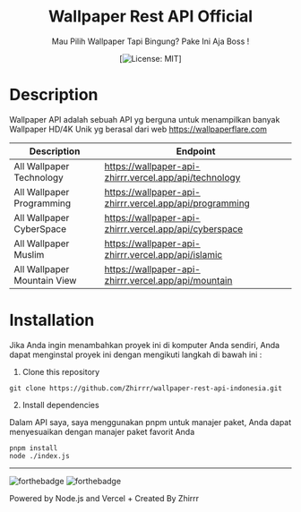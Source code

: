 <div align="center">
<h1>Wallpaper Rest API Official</h1>

<p>Mau Pilih Wallpaper Tapi Bingung? Pake Ini Aja Boss !</p>

[![License: MIT](https://img.shields.io/badge/License-MIT-yellow.svg)]
</div>

# Description
Wallpaper API adalah sebuah API yg berguna untuk menampilkan banyak Wallpaper HD/4K Unik yg berasal dari web https://wallpaperflare.com


| Description | Endpoint | 
|------------ | ---------|
| All Wallpaper Technology | https://wallpaper-api-zhirrr.vercel.app/api/technology |
| All Wallpaper Programming | https://wallpaper-api-zhirrr.vercel.app/api/programming |
| All Wallpaper CyberSpace | https://wallpaper-api-zhirrr.vercel.app/api/cyberspace |
| All Wallpaper Muslim | https://wallpaper-api-zhirrr.vercel.app/api/islamic |
| All Wallpaper Mountain View | https://wallpaper-api-zhirrr.vercel.app/api/mountain |



# Installation
Jika Anda ingin menambahkan proyek ini di komputer Anda sendiri, Anda dapat menginstal proyek ini dengan mengikuti langkah di bawah ini :

1. Clone this repository
```
git clone https://github.com/Zhirrr/wallpaper-rest-api-indonesia.git
```
2. Install dependencies

Dalam API saya, saya menggunakan pnpm untuk manajer paket, Anda dapat menyesuaikan dengan manajer paket favorit Anda
```
pnpm install
node ./index.js
```

---
![forthebadge](https://forthebadge.com/images/badges/built-with-love.svg)
![forthebadge](https://forthebadge.com/images/badges/made-with-javascript.svg)

Powered by Node.js and Vercel + Created By Zhirrr
